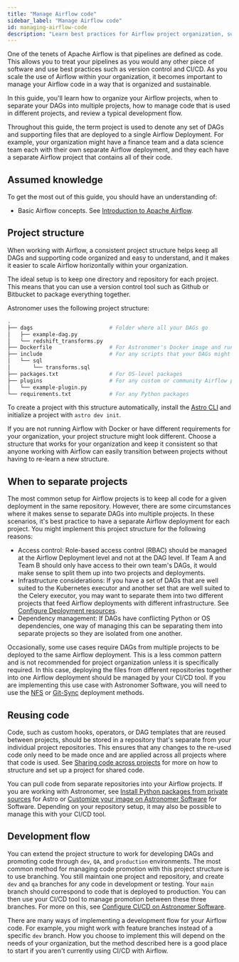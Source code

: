 ```yaml
---
title: "Manage Airflow code"
sidebar_label: "Manage Airflow code"
id: managing-airflow-code
description: "Learn best practices for Airflow project organization, such as when to separate out DAGs into multiple projects and how to manage code used across different projects."
---
```


One of the tenets of Apache Airflow is that pipelines are defined as code. This allows you to treat your pipelines as you would any other piece of software and use best practices such as version control and CI/CD. As you scale the use of Airflow within your organization, it becomes important to manage your Airflow code in a way that is organized and sustainable.

In this guide, you'll learn how to organize your Airflow projects, when to separate your DAGs into multiple projects, how to manage code that is used in different projects, and review a typical development flow.

Throughout this guide, the term project is used to denote any set of DAGs and supporting files that are deployed to a single Airflow Deployment. For example, your organization might have a finance team and a data science team each with their own separate Airflow deployment, and they each have a separate Airflow project that contains all of their code.

## Assumed knowledge

To get the most out of this guide, you should have an understanding of:

- Basic Airflow concepts. See [Introduction to Apache Airflow](intro-to-airflow.md).

## Project structure

When working with Airflow, a consistent project structure helps keep all DAGs and supporting code organized and easy to understand, and it makes it easier to scale Airflow horizontally within your organization. 

The ideal setup is to keep one directory and repository for each project. This means that you can use a version control tool such as Github or Bitbucket to package everything together. 

Astronomer uses the following project structure:

```bash
.
├── dags                        # Folder where all your DAGs go
│   ├── example-dag.py
│   └── redshift_transforms.py
├── Dockerfile                  # For Astronomer's Docker image and runtime overrides
├── include                     # For any scripts that your DAGs might need to access
│   └── sql
│       └── transforms.sql
├── packages.txt                # For OS-level packages
├── plugins                     # For any custom or community Airflow plugins
│   └── example-plugin.py
└── requirements.txt            # For any Python packages
```

To create a project with this structure automatically, install the [Astro CLI](https://docs.astronomer.io/astro/install-cli) and initialize a project with `astro dev init`.

If you are not running Airflow with Docker or have different requirements for your organization, your project structure might look different. Choose a structure that works for your organization and keep it consistent so that anyone working with Airflow can easily transition between projects without having to re-learn a new structure.

## When to separate projects

The most common setup for Airflow projects is to keep all code for a given deployment in the same repository. However, there are some circumstances where it makes sense to separate DAGs into multiple projects. In these scenarios, it's best practice to have a separate Airflow deployment for each project. You might implement this project structure for the following reasons:

- Access control: Role-based access control (RBAC) should be managed at the Airflow Deployment level and not at the DAG level. If Team A and Team B should only have access to their own team's DAGs, it would make sense to split them up into two projects and deployments.
- Infrastructure considerations: If you have a set of DAGs that are well suited to the Kubernetes executor and another set that are well suited to the Celery executor, you may want to separate them into two different projects that feed Airflow deployments with different infrastructure. See [Configure Deployment resources](https://docs.astronomer.io/astro/configure-deployment).
- Dependency management: If DAGs have conflicting Python or OS dependencies, one way of managing this can be separating them into separate projects so they are isolated from one another.

Occasionally, some use cases require DAGs from multiple projects to be deployed to the same Airflow deployment. This is a less common pattern and is not recommended for project organization unless it is specifically required. In this case, deploying the files from different repositories together into one Airflow deployment should be managed by your CI/CD tool. If you are implementing this use case with Astronomer Software, you will need to use the [NFS](https://docs.astronomer.io/software/deploy-nfs) or [Git-Sync](https://docs.astronomer.io/software/deploy-git-sync) deployment methods.  

## Reusing code

Code, such as custom hooks, operators, or DAG templates that are reused between projects, should be stored in a repository that's separate from your individual project repositories. This ensures that any changes to the re-used code only need to be made once and are applied across all projects where that code is used. See [Sharing code across projects](https://docs.astronomer.io/learn/sharing-code-multiple-projects) for more on how to structure and set up a project for shared code.

You can pull code from separate repositories into your Airflow projects. If you are working with Astronomer, see [Install Python packages from private sources](https://docs.astronomer.io/astro/cli/private-python-packages) for Astro or [Customize your image on Astronomer Software](https://docs.astronomer.io/software/customize-image#build-from-a-private-repository) for Software. Depending on your repository setup, it may also be possible to manage this with your CI/CD tool.

## Development flow

You can extend the project structure to work for developing DAGs and promoting code through `dev`, `QA`, and `production` environments. The most common method for managing code promotion with this project structure is to use branching. You still maintain one project and repository, and create `dev` and `qa` branches for any code in development or testing. Your `main` branch should correspond to code that is deployed to production. You can then use your CI/CD tool to manage promotion between these three branches. For more on this, see [Configure CI/CD on Astronomer Software](https://docs.astronomer.io/software/ci-cd).

There are many ways of implementing a development flow for your Airflow code. For example, you might work with feature branches instead of a specific `dev` branch. How you choose to implement this will depend on the needs of your organization, but the method described here is a good place to start if you aren't currently using CI/CD with Airflow.
